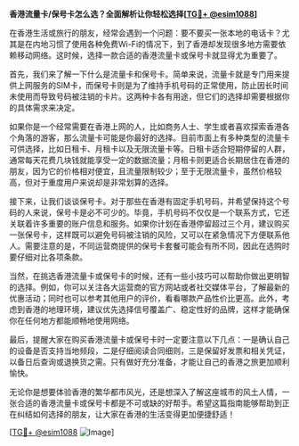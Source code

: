 **香港流量卡/保号卡怎么选？全面解析让你轻松选择[[TG💪+ @esim1088](https://t.me/s/esim1088)]**

在香港生活或旅行的朋友，经常会遇到一个问题：要不要买一张本地的电话卡？尤其是在内地习惯了使用各种免费Wi-Fi的情况下，到了香港却发现很多地方需要依赖移动网络。这时候，选择一款合适的香港流量卡或保号卡就显得尤为重要了。

首先，我们来了解一下什么是流量卡和保号卡。简单来说，流量卡就是专门用来提供上网服务的SIM卡，而保号卡则是为了维持手机号码的正常使用，防止因长时间未使用而导致号码被注销的卡片。这两种卡各有用途，但它们的选择却需要根据你的具体需求来决定。

如果你是一个经常需要在香港上网的人，比如商务人士、学生或者喜欢探索香港各个角落的游客，那么流量卡可能是你最好的选择。目前市面上有多种类型的流量卡可供选择，比如日租卡、月租卡以及无限流量卡等。日租卡适合短期停留的人群，通常每天花费几块钱就能享受一定的数据流量；月租卡则更适合长期居住在香港的朋友，因为它的价格相对便宜，且流量限制较少；至于无限流量卡，虽然价格较高，但对于重度用户来说却是非常划算的选择。

接下来，让我们谈谈保号卡。对于那些在香港有固定手机号码，并希望保持这个号码的人来说，保号卡是必不可少的。毕竟，手机号码不仅仅是一个联系方式，它还关联着许多重要的账户信息和服务。如果你计划在香港停留超过三个月，建议购买一张保号卡，这样既可以避免号码被注销的风险，又可以在紧急情况下方便联系他人。需要注意的是，不同运营商提供的保号卡套餐可能会有所不同，因此在选购时要仔细对比各项条款。

当然，在挑选香港流量卡或保号卡的时候，还有一些小技巧可以帮助你做出更明智的选择。例如，你可以关注各大运营商的官方网站或者社交媒体平台，了解最新的优惠活动；同时也可以参考其他用户的评价，看看哪款产品性价比更高。此外，考虑到香港的地理环境，建议优先选择信号覆盖广、稳定性好的品牌，这样才能确保你在任何地方都能顺畅地使用网络。

最后，提醒大家在购买香港流量卡或保号卡时一定要注意以下几点：一是确认自己的设备是否支持当地频段，二是仔细阅读合同细则，三是保留好发票和相关凭证，以备日后查询或退换货之需。只有做好充分准备，才能让自己的香港之旅更加顺利愉快。

无论你是想要体验香港的繁华都市风光，还是想深入了解这座城市的风土人情，一张合适的香港流量卡或保号卡都是不可或缺的好帮手。希望这篇指南能够帮助到正在纠结如何选择的朋友，让大家在香港的生活变得更加便捷舒适！

[[TG💪+ @esim1088](https://t.me/s/esim1088) ![Image](https://i.postimg.cc/4NQfJmqS/Snipaste-2025-05-13-00-14-12.png)]